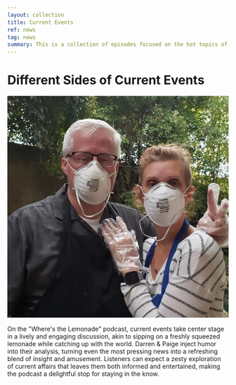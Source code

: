 ```yaml
---
layout: collection
title: Current Events
ref: news
tag: news
summary: This is a collection of episodes focused on the hot topics of the day and how Darren & Paige navigate them.
---
```


# Different Sides of Current Events

![news](./news.jpg)

On the "Where's the Lemonade" podcast, current events take center stage in a lively and engaging discussion, akin to
sipping on a freshly squeezed lemonade while catching up with the world. Darren & Paige inject humor into their
analysis, turning even the most pressing news into a refreshing blend of insight and amusement. Listeners can expect a
zesty exploration of current affairs that leaves them both informed and entertained, making the podcast a delightful
stop for staying in the know.

